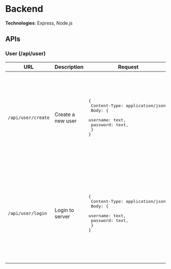 # Backend

**Technologies**: Express, Node.js

## APIs
### User (/api/user)
| URL  | Description | Request | Response |
| ------------- | ------------- | ------------- | ------------- |
| ```/api/user/create```  | Create a new user  | <pre>{<br>  Content-Type: application/json,<br>  Body: { <br>    username: text,<br>    password: text,<br>  }<br>}</pre>  | Either one of the following JSON: <br><ul><li>```token``` (status 200): successfully registered. ```token``` is used for authorization</li><li>```{username} exists in database``` (status 409)</li></ul>  |
| ```/api/user/login```  | Login to server  | <pre>{<br>  Content-Type: application/json,<br>  Body: { <br>    username: text,<br>    password: text,<br>  }<br>}</pre>  | Either one of the following JSON: <br><ul><li>```token``` (status 200): successfully login. ```token``` is used for authorization</li><li>```{username} is not found``` (status 404)</li><li>```Password mismatched``` (status 403)</li></ul>  |
